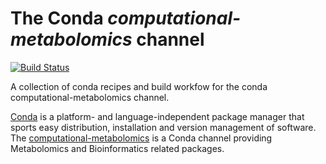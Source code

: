 # The Conda *computational-metabolomics* channel

[![Build Status](https://github.com/computational-metabolomics/conda-computational-metabolomics/actions/workflows/conda_build_upload.yml/badge.svg)](https://github.com/computational-metabolomics/conda-computational-metabolomics/actions)

A collection of conda recipes and build workfow for the conda computational-metabolomics channel.

[Conda](http://anaconda.org) is a platform- and language-independent package
manager that sports easy distribution, installation and version management of
software.  The [computational-metabolomics](https://anaconda.org/computational-metabolomics) is a Conda
channel providing Metabolomics and Bioinformatics related packages.

